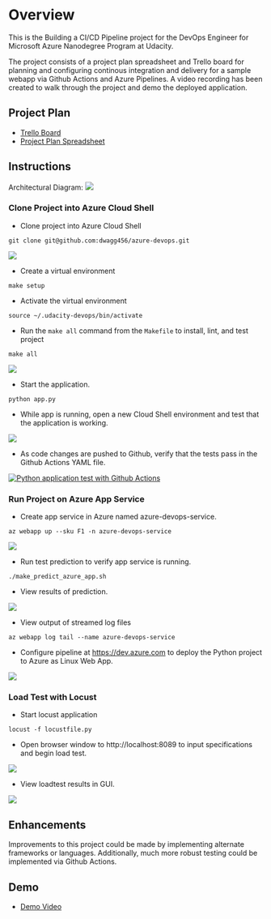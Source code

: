 # Overview

This is the Building a CI/CD Pipeline project for the DevOps Engineer for Microsoft Azure Nanodegree Program at Udacity.

The project consists of a project plan spreadsheet and Trello board for planning and configuring continous integration and delivery for a sample webapp via Github Actions and Azure Pipelines. A video recording has been created to walk through the project and demo the deployed application.


## Project Plan

* [Trello Board](https://trello.com/b/atV0LJRZ/building-a-ci-cd-pipeline)
* [Project Plan Spreadsheet](https://github.com/dwagg456/azure-devops/blob/main/project-plan-spreadsheet.xls)


## Instructions

Architectural Diagram:
![](images/building-a-ci-cd-pipeline.png)


### Clone Project into Azure Cloud Shell

* Clone project into Azure Cloud Shell
```
git clone git@github.com:dwagg456/azure-devops.git
```
![](images/screenshot_clone-repo.png)

* Create a virtual environment
```
make setup
```
* Activate the virtual environment
```
source ~/.udacity-devops/bin/activate
```
* Run the `make all` command from the `Makefile` to install, lint, and test project
```
make all
```
![](images/screenshot_make-all.png)

* Start the application.
```
python app.py
```

* While app is running, open a new Cloud Shell environment and test that the application is working.

![](images/screenshot_local-predict.png)

* As code changes are pushed to Github, verify that the tests pass in the Github Actions YAML file. 

[![Python application test with Github Actions](https://github.com/dwagg456/azure-devops/actions/workflows/pythonapp.yml/badge.svg)](https://github.com/dwagg456/azure-devops/actions/workflows/pythonapp.yml)


### Run Project on Azure App Service
* Create app service in Azure named azure-devops-service.
```
az webapp up --sku F1 -n azure-devops-service
```

![](images/screenshot_app-service.png)

* Run test prediction to verify app service is running.
```
./make_predict_azure_app.sh
```

* View results of prediction.

![](images/screenshot_sklearn-predict.png)

* View output of streamed log files
``` 
az webapp log tail --name azure-devops-service
```

* Configure pipeline at https://dev.azure.com to deploy the Python project to Azure as Linux Web App. 

![](images/screenshot_pipelines.png)


### Load Test with Locust
* Start locust application
```
locust -f locustfile.py
```

* Open browser window to http://localhost:8089 to input specifications and begin load test.

![](images/screenshot_locust-setup.png)

* View loadtest results in GUI.

![](images/screenshot_locust-results.png)


## Enhancements

Improvements to this project could be made by implementing alternate frameworks or languages. Additionally, much more robust testing could be implemented via Github Actions.

## Demo 

* [Demo Video](https://todo.com)



